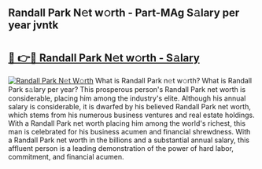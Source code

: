 ## Randall Park N𝚎t w𝚘rth - Part-MAg S𝚊lary per year jvntk

# <h2><a href="http://gc47q3.nevu.top/?p=Randall+Park">🔗 👉🔴 Randall Park N𝚎t w𝚘rth - S𝚊lary</a></h2>

[![Randall Park N𝚎t W𝚘rth](https://i.imgur.com/Oavwk0R.jpeg)](http://gc47q3.nevu.top/?p=Randall+Park)
What is Randall Park n𝚎t w𝚘rth? What is Randall Park s𝚊lary per year?
This prosperous person's Randall Park net worth is considerable, placing him among the industry's elite. Although his annual salary is considerable, it is dwarfed by his believed Randall Park net worth, which stems from his numerous business ventures and real estate holdings. With a Randall Park net worth placing him among the world's richest, this man is celebrated for his business acumen and financial shrewdness. With a Randall Park net worth in the billions and a substantial annual salary, this affluent person is a leading demonstration of the power of hard labor, commitment, and financial acumen.
